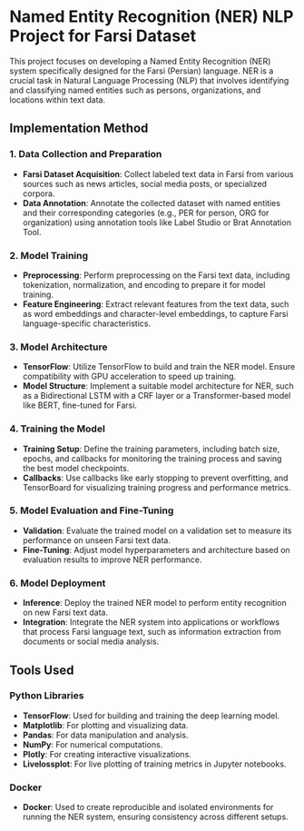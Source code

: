 # Named Entity Recognition (NER) NLP Project for Farsi Dataset

This project focuses on developing a Named Entity Recognition (NER) system specifically designed for the Farsi (Persian) language. NER is a crucial task in Natural Language Processing (NLP) that involves identifying and classifying named entities such as persons, organizations, and locations within text data.

## Implementation Method

### 1. Data Collection and Preparation
- **Farsi Dataset Acquisition**: Collect labeled text data in Farsi from various sources such as news articles, social media posts, or specialized corpora.
- **Data Annotation**: Annotate the collected dataset with named entities and their corresponding categories (e.g., PER for person, ORG for organization) using annotation tools like Label Studio or Brat Annotation Tool.

### 2. Model Training
- **Preprocessing**: Perform preprocessing on the Farsi text data, including tokenization, normalization, and encoding to prepare it for model training.
- **Feature Engineering**: Extract relevant features from the text data, such as word embeddings and character-level embeddings, to capture Farsi language-specific characteristics.

### 3. Model Architecture
- **TensorFlow**: Utilize TensorFlow to build and train the NER model. Ensure compatibility with GPU acceleration to speed up training.
- **Model Structure**: Implement a suitable model architecture for NER, such as a Bidirectional LSTM with a CRF layer or a Transformer-based model like BERT, fine-tuned for Farsi.

### 4. Training the Model
- **Training Setup**: Define the training parameters, including batch size, epochs, and callbacks for monitoring the training process and saving the best model checkpoints.
- **Callbacks**: Use callbacks like early stopping to prevent overfitting, and TensorBoard for visualizing training progress and performance metrics.

### 5. Model Evaluation and Fine-Tuning
- **Validation**: Evaluate the trained model on a validation set to measure its performance on unseen Farsi text data.
- **Fine-Tuning**: Adjust model hyperparameters and architecture based on evaluation results to improve NER performance.

### 6. Model Deployment
- **Inference**: Deploy the trained NER model to perform entity recognition on new Farsi text data.
- **Integration**: Integrate the NER system into applications or workflows that process Farsi language text, such as information extraction from documents or social media analysis.

## Tools Used

### Python Libraries
- **TensorFlow**: Used for building and training the deep learning model.
- **Matplotlib**: For plotting and visualizing data.
- **Pandas**: For data manipulation and analysis.
- **NumPy**: For numerical computations.
- **Plotly**: For creating interactive visualizations.
- **Livelossplot**: For live plotting of training metrics in Jupyter notebooks.

### Docker
- **Docker**: Used to create reproducible and isolated environments for running the NER system, ensuring consistency across different setups.
